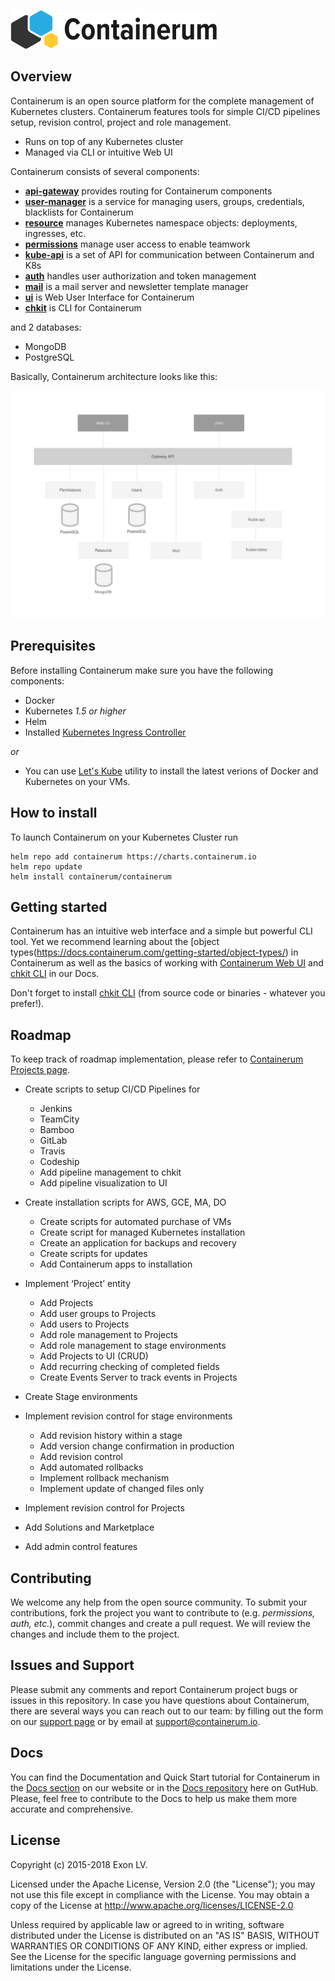 ![Containerum logo](logo.svg)

## Overview

Containerum is an open source platform for the complete management of Kubernetes clusters. Containerum features tools for simple CI/CD pipelines setup, revision control, project and role management. 

- Runs on top of any Kubernetes cluster
- Managed via CLI or intuitive Web UI

Containerum consists of several components:

* [**api-gateway**](https://github.com/containerum/gateway) provides routing for Containerum components
* [**user-manager**](https://github.com/containerum/user-manager) is a service for managing users, groups, credentials, blacklists for Containerum
* [**resource**](https://github.com/containerum/resource) manages Kubernetes namespace objects: deployments, ingresses, etc.
* [**permissions**](https://github.com/containerum/permissions) manage user access to enable teamwork
* [**kube-api**](https://github.com/containerum/kube-api) is a set of API for communication between Containerum and K8s
* [**auth**](https://github.com/containerum/auth) handles user authorization and token management
* [**mail**](https://github.com/containerum/mail) is a mail server and newsletter template manager
* [**ui**](https://github.com/containerum/ui) is Web User Interface for Containerum
* [**chkit**](https://github.com/containerum/chkit) is CLI for Containerum

and 2 databases:
* MongoDB
* PostgreSQL

Basically, Containerum architecture looks like this:

![Containerum_components](components.svg)


## Prerequisites
Before installing Containerum make sure you have the following components:

* Docker
* Kubernetes *1.5 or higher*
* Helm
* Installed [Kubernetes Ingress Controller](https://github.com/nginxinc/kubernetes-ingress/blob/master/docs/installation.md)

*or*

* You can use [Let's Kube](https://github.com/containerum/letskube) utility to install the latest verions of Docker and Kubernetes on your VMs.

## How to install
To launch Containerum on your Kubernetes Cluster run 

```
helm repo add containerum https://charts.containerum.io
helm repo update
helm install containerum/containerum
```

## Getting started
Containerum has an intuitive web interface and a simple but powerful CLI tool. Yet we recommend learning about the [object types(https://docs.containerum.com/getting-started/object-types/) in Containerum as well as the basics of working with [Containerum Web UI](https://docs.containerum.com/web-panel/) and [chkit CLI](https://docs.containerum.com/cli/) in our Docs.

Don't forget to install [chkit CLI](https://github.com/containerum/chkit) (from source code or binaries - whatever you prefer!).

## Roadmap
To keep track of roadmap implementation, please refer to [Containerum Projects page](https://github.com/containerum/containerum/projects).

- Create scripts to setup CI/CD Pipelines for
	- Jenkins
	- TeamCity
	- Bamboo
	- GitLab
	- Travis
	- Codeship
	- Add pipeline management to chkit
 	- Add pipeline visualization to UI

- Create installation scripts for AWS, GCE, MA, DO
	- Create scripts for automated purchase of VMs
	- Create script for managed Kubernetes installation
	- Create an application for backups and recovery
	- Create scripts for updates
	- Add Containerum apps to installation

- Implement ‘Project’ entity
	- Add Projects
	- Add user groups to Projects
	- Add users to Projects
	- Add role management to Projects
	- Add role management to stage environments
	- Add Projects to UI (CRUD)
	- Add recurring checking of completed fields
	- Create Events Server to track events in Projects

- Create Stage environments

- Implement revision control for stage environments
	- Add revision history within a stage
	- Add version change confirmation in production
	- Add revision control
	- Add automated rollbacks
	- Implement rollback mechanism
	- Implement update of changed files only

- Implement revision control for Projects

- Add Solutions and Marketplace

- Add admin control features


## Contributing
We welcome any help from the open source community. To submit your contributions, fork the project you want to contribute to (e.g. *permissions, auth, etc.*), commit changes and create a pull request. We will review the changes and include them to the project.

## Issues and Support
Please submit any comments and report Containerum project bugs or issues in this repository.
In case you have questions about Containerum, there are several ways you can reach out to our team: by filling out the form on our [support page](https://containerum.com/support/) or by email at support@containerum.io.

## Docs
You can find the Documentation and Quick Start tutorial for Containerum in the [Docs section](https://docs.containerum.com/) on our website or in the [Docs repository](https://github.com/containerum/containerum-docs) here on GutHub. Please, feel free to contribute to the Docs to help us make them more accurate and comprehensive.

## License
Copyright (c) 2015-2018 Exon LV.

Licensed under the Apache License, Version 2.0 (the "License"); you may not use this file except in compliance with the License. You may obtain a copy of the License at http://www.apache.org/licenses/LICENSE-2.0

Unless required by applicable law or agreed to in writing, software distributed under the License is distributed on an "AS IS" BASIS, WITHOUT WARRANTIES OR CONDITIONS OF ANY KIND, either express or implied. See the License for the specific language governing permissions and limitations under the License.
